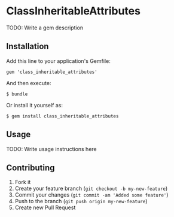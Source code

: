 # ClassInheritableAttributes

TODO: Write a gem description

## Installation

Add this line to your application's Gemfile:

    gem 'class_inheritable_attributes'

And then execute:

    $ bundle

Or install it yourself as:

    $ gem install class_inheritable_attributes

## Usage

TODO: Write usage instructions here

## Contributing

1. Fork it
2. Create your feature branch (`git checkout -b my-new-feature`)
3. Commit your changes (`git commit -am 'Added some feature'`)
4. Push to the branch (`git push origin my-new-feature`)
5. Create new Pull Request
